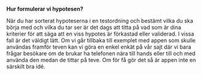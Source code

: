 **Hur formulerar vi hypotesen?** 

När du har sorterat hypoteserna i en testordning och bestämt vilka du ska börja med och vilka du tar ser är det dags att titta på vad som är dina kriterier för att säga att en viss hypotes är förkastad eller validerad. I vissa fall är det väldigt lätt. Om vi går tillbaka till exemplet med appen som skulle användas framför teven kan vi göra en enkel enkät på vår sajt där vi bara frågar besökare om de brukar ha telefonen nära till hands eller till och med använda den medan de tittar på teve. Om för få gör det så är appen inte en särskilt bra idé. 